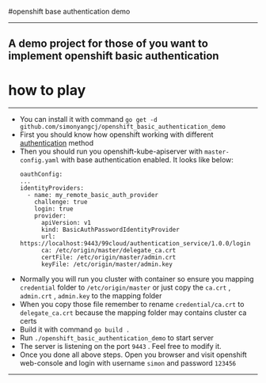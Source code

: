 #openshift base authentication demo 

----
A demo project for those of you want to implement openshift basic authentication
----


how to play
==================================

----

* You can install it with command ``go get -d github.com/simonyangcj/openshift_basic_authentication_demo``
* First you should know how openshift working with different [authentication] method
* Then you should run you openshift-kube-apiserver with ``master-config.yaml`` with base authentication enabled. It looks like below:
    ```
    oauthConfig:
    ...
    identityProviders:
      - name: my_remote_basic_auth_provider
        challenge: true
        login: true
        provider:
          apiVersion: v1
          kind: BasicAuthPasswordIdentityProvider
          url: https://localhost:9443/99cloud/authentication_service/1.0.0/login
          ca: /etc/origin/master/delegate_ca.crt
          certFile: /etc/origin/master/admin.crt
          keyFile: /etc/origin/master/admin.key
    ```
* Normally you will run you cluster with container so ensure you mapping ``credential`` folder to ``/etc/origin/master`` or just copy the ``ca.crt`` , ``admin.crt`` , ``admin.key`` to the mapping folder
* When you copy those file remember to rename ``credential/ca.crt`` to ``delegate_ca.crt`` because the mapping folder may contains cluster ca certs
* Build it with command ``go build .``
* Run ``./openshift_basic_authentication_demo`` to start server 
* The server is listening on the port ``9443`` . Feel free to modify it.
* Once you done all above steps. Open you browser and visit openshift web-console and login with username ``simon`` and password ``123456``


----


[authentication]: https://docs.openshift.com/enterprise/3.0/admin_guide/configuring_authentication.html#BasicAuthPasswordIdentityProvider
